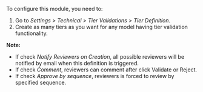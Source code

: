 To configure this module, you need to:

1.  Go to *Settings \> Technical \> Tier Validations \> Tier
    Definition*.
2.  Create as many tiers as you want for any model having tier
    validation functionality.

**Note:**

- If check *Notify Reviewers on Creation*, all possible reviewers will
  be notified by email when this definition is triggered.
- If check *Comment*, reviewers can comment after click Validate or
  Reject.
- If check *Approve by sequence*, reviewers is forced to review by
  specified sequence.
